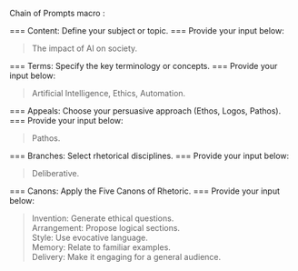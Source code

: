 Chain of Prompts macro :

=== Content: Define your subject or topic. ===
Provide your input below:  
> The impact of AI on society.  

=== Terms: Specify the key terminology or concepts. ===
Provide your input below:  
> Artificial Intelligence, Ethics, Automation.  

=== Appeals: Choose your persuasive approach (Ethos, Logos, Pathos). ===
Provide your input below:  
> Pathos.  

=== Branches: Select rhetorical disciplines. ===
Provide your input below:  
> Deliberative.  

=== Canons: Apply the Five Canons of Rhetoric. ===
Provide your input below:  
> Invention: Generate ethical questions.  
> Arrangement: Propose logical sections.  
> Style: Use evocative language.  
> Memory: Relate to familiar examples.  
> Delivery: Make it engaging for a general audience.
